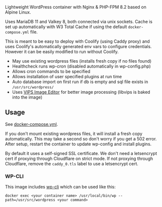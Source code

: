Lightweight WordPress container with Nginx & PHP-FPM 8.2 based on Alpine Linux.

Uses MariaDB 11 and Valkey 8, both connected via unix sockets. Cache is set up automatically with W3 Total Cache if using the default `docker-compose.yml` file.

This is meant to be easy to deploy with Coolify (using Caddy proxy) and uses Coolify's automatically generated env vars to configure credentials. However it can be easily modified to run without Coolify.

- May use existing wordpress files (installs fresh copy if no files found)
- Healthcheck runs wp-cron (disabled automatically in wp-config.php)
- Allows cron commands to be specified
- Allows installation of user specified plugins at run time
- Auto database import on first run if db is empty and sql file exists in `/usr/src/wordpress/`
- Uses [VIPS Image Editor](https://github.com/henrygd/vips-image-editor) for better image processing (libvips is baked into the image)

## Usage

See [docker-compose.yml](docker-compose.yml).

If you don't mount existing wordpress files, it will install a fresh copy automatically. This may take a second so don't worry if you get a 502 error. After setup, restart the container to update wp-config and install plugins.

By default it uses a self-signed SSL certificate. We don't need a letsencrypt cert if proxying through Cloudflare on strict mode. If not proxying through Cloudflare, remove the `caddy_0.tls` label to use a letsencrypt cert.

### WP-CLI

This image includes [wp-cli](https://wp-cli.org/) which can be used like this:

    docker exec <your container name> /usr/local/bin/wp --path=/usr/src/wordpress <your command>

